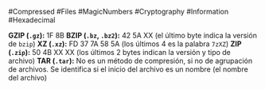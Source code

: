 #Compressed #Files #MagicNumbers #Cryptography #Information #Hexadecimal 

**GZIP (`.gz`):** 1F 8B
**BZIP (`.bz`, `.bz2`):** 42 5A XX (el último byte indica la versión de `bzip`)
**XZ (`.xz`):** FD 37 7A 58 5A (los últimos 4 es la palabra `7zXZ`)
**ZIP (`.zip`):** 50 4B XX XX (los últimos 2 bytes indican la versión y tipo de archivo)
**TAR (`.tar`):** No es un método de compresión, si no de agrupación de archivos. Se identifica si el inicio del archivo es un nombre (el nombre del archivo)